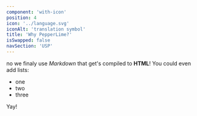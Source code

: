 ```yaml
---
component: 'with-icon'
position: 4
icon: '../language.svg'
iconAlt: 'translation symbol'
title: 'Why PepperLime?'
isSwapped: false
navSection: 'USP'
---
```


no we finaly use _Markdown_ that get's compiled to **HTML**!
You could even add lists:

- one
- two
- three

Yay!
